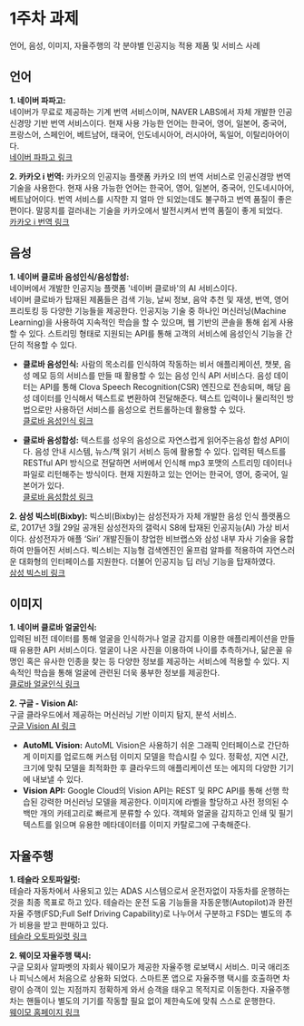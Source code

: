 1주차 과제
===========
언어, 음성, 이미지, 자율주행의 각 분야별 인공지능 적용 제품 및 서비스 사례

## 언어
**1. 네이버 파파고:**   
네이버가 무료로 제공하는 기계 번역 서비스이며, NAVER LABS에서 자체 개발한 인공신경망 기반 번역 서비스이다. 
현재 사용 가능한 언어는 한국어, 영어, 일본어, 중국어, 프랑스어, 스페인어, 베트남어, 태국어, 인도네시아어, 러시아어, 독일어, 이탈리아어이다.   
[네이버 파파고 링크](https://papago.naver.com/)

**2. 카카오 i 번역:**
카카오의 인공지능 플랫폼 카카오 I의 번역 서비스로 인공신경망 번역 기술을 사용한다. 현재 사용 가능한 언어는 한국어, 영어, 일본어, 중국어, 인도네시아어, 베트남어이다. 번역 서비스를 시작한 지 얼마 안 되었는데도 불구하고 번역 품질이 좋은 편이다. 말뭉치를 걸러내는 기술을 카카오에서 발전시켜서 번역 품질이 좋게 되었다.   
[카카오 i 번역 링크](https://translate.kakao.com/)

## 음성
**1. 네이버 클로바 음성인식/음성합성:**   
네이버에서 개발한 인공지능 플랫폼 '네이버 클로바'의 AI 서비스이다.   
네이버 클로바가 탑재된 제품들은 검색 기능, 날씨 정보, 음악 추천 및 재생, 번역, 영어 프리토킹 등 다양한 기능들을 제공한다. 
인공지능 기술 중 하나인 머신러닝(Machine Learning)을 사용하여 지속적인 학습을 할 수 있으며, 웹 기반의 콘솔을 통해 쉽게 사용할 수 있다. 
스트리밍 형태로 지원되는 API를 통해 고객의 서비스에 음성인식 기능을 간단히 적용할 수 있다.   
- **클로바 음성인식:** 사람의 목소리를 인식하여 작동하는 비서 애플리케이션, 챗봇, 음성 메모 등의 서비스를 만들 때 활용할 수 있는 음성 인식 API 서비스다. 음성 데이터는 API를 통해 Clova Speech Recognition(CSR) 엔진으로 전송되며, 해당 음성 데이터를 인식해서 텍스트로 변환하여 전달해준다. 텍스트 입력이나 물리적인 방법으로만 사용하던 서비스를 음성으로 컨트롤하는데 활용할 수 있다.   
[클로바 음성인식 링크](https://www.ncloud.com/product/aiService/csr)

- **클로바 음성합성:** 텍스트를 성우의 음성으로 자연스럽게 읽어주는음성 합성 API이다. 음성 안내 시스템, 뉴스/책 읽기 서비스 등에 활용할 수 있다. 입력된 텍스트를 RESTful API 방식으로 전달하면 서버에서 인식해 mp3 포맷의 스트리밍 데이터나 파일로 리턴해주는 방식이다. 현재 지원하고 있는 언어는 한국어, 영어, 중국어, 일본어가 있다.   
[클로바 음성합성 링크](https://www.ncloud.com/product/aiService/css)

**2. 삼성 빅스비(Bixby):**
빅스비(Bixby)는 삼성전자가 자체 개발한 음성 인식 플랫폼으로, 2017년 3월 29일 공개된 삼성전자의 갤럭시 S8에 탑재된 인공지능(AI) 가상 비서이다. 삼성전자가 애플 ‘Siri’ 개발진들이 창업한 비브랩스와 삼성 내부 자사 기술을 융합하여 만들어진 서비스다. 빅스비는 지능형 검색엔진인 울프럼 알파를 적용하여 자연스러운 대화형의 인터페이스를 지원한다. 더불어 인공지능 딥 러닝 기능을 탑재하였다.   
[삼성 빅스비 링크](https://www.samsung.com/global/galaxy/apps/bixby/)

## 이미지
**1. 네이버 클로바 얼굴인식:**   
입력된 비전 데이터를 통해 얼굴을 인식하거나 얼굴 감지를 이용한 애플리케이션을 만들 때 유용한 API 서비스이다. 얼굴이 나온 사진을 이용하여 나이를 추측하거나, 닮은꼴 유명인 혹은 유사한 인종을 찾는 등 다양한 정보를 제공하는 서비스에 적용할 수 있다. 지속적인 학습을 통해 얼굴에 관련된 더욱 풍부한 정보를 제공한다.   
[클로바 얼굴인식 링크](https://www.ncloud.com/product/aiService/cfr)

**2. 구글 - Vision AI:**   
구글 클라우드에서 제공하는 머신러닝 기반 이미지 탐지, 분석 서비스.   
[구글 Vision AI 링크](https://cloud.google.com/vision?hl=ko&refresh=1pli%3D1#industry-leading-accuracy-for-image-understanding)
- **AutoML Vision:**  AutoML Vision은 사용하기 쉬운 그래픽 인터페이스로 간단하게 이미지를 업로드해 커스텀 이미지 모델을 학습시킬 수 있다. 정확성, 지연 시간, 크기에 맞춰 모델을 최적화한 후 클라우드의 애플리케이션 또는 에지의 다양한 기기에 내보낼 수 있다.   
- **Vision API:** Google Cloud의 Vision API는 REST 및 RPC API를 통해 선행 학습된 강력한 머신러닝 모델을 제공한다. 이미지에 라벨을 할당하고 사전 정의된 수백만 개의 카테고리로 빠르게 분류할 수 있다. 객체와 얼굴을 감지하고 인쇄 및 필기 텍스트를 읽으며 유용한 메타데이터를 이미지 카탈로그에 구축해준다.


## 자율주행
**1. 테슬라 오토파일럿:**   
테슬라 자동차에서 사용되고 있는 ADAS 시스템으로서 운전자없이 자동차를 운행하는 것을 최종 목표로 하고 있다. 테슬라는 운전 도움 기능들을 자동운행(Autopilot)과 완전 자율 주행(FSD;Full Self Driving Capability)로 나누어서 구분하고 FSD는 별도의 추가 비용을 받고 판매하고 있다.   
[테슬라 오토파일럿 링크](https://www.tesla.com/ko_KR/autopilot)

**2. 웨이모 자율주행 택시:**   
구글 모회사 알파벳의 자회사 웨이모가 제공한 자율주행 로보택시 서비스. 미국 애리조나 피닉스에서 처음으로 상용화 되었다. 스마트폰 앱으로 자율주행 택시를 호출하면 차량이 승객이 있는 지점까지 정확하게 와서 승객을 태우고 목적지로 이동한다. 자율주행차는 핸들이나 별도의 기기를 작동할 필요 없이 제한속도에 맞춰 스스로 운행한다.   
[웨이모 홈페이지 링크](https://waymo.com/)
